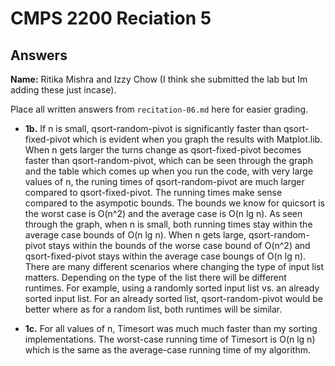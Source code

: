 # CMPS 2200 Reciation 5
## Answers

**Name:** Ritika Mishra and Izzy Chow (I think she submitted the lab but Im adding these just incase). 


Place all written answers from `recitation-06.md` here for easier grading.





- **1b.**
If n is small, qsort-random-pivot is significantly faster than qsort-fixed-pivot which is evident when you graph the results with Matplot.lib. When n gets larger the turns change as qsort-fixed-pivot becomes faster than qsort-random-pivot, which can be seen through the graph and the table which comes up when you run the code, with very large values of n, the runing times of qsort-random-pivot are much larger compared to qsort-fixed-pivot. The running times make sense compared to the asympotic bounds. The bounds we know for quicsort is the worst case is O(n^2) and the average case is O(n lg n). As seen through the graph, when n is small, both running times stay within the average case bounds of O(n lg n). When n gets large, qsort-random-pivot stays within the bounds of the worse case bound of O(n^2) and qsort-fixed-pivot stays within the average case boungs of O(n lg n). There are many different scenarios where changing the type of input list matters. Depending on the type of the list there will be different runtimes. For example, using a randomly sorted input list vs. an already sorted input list. For an already sorted list, qsort-random-pivot would be better where as for a random list, both runtimes will be similar. 



- **1c.**
For all values of n, Timesort was much much faster than my sorting implementations. The worst-case running time of Timesort is O(n lg n) which is the same as the average-case running time of my algorithm. 

